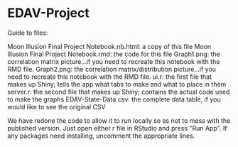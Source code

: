 # EDAV-Project

Guide to files:

Moon Illusion Final Project Notebook.nb.html: a copy of this file
Moon Illusion Final Project Notebook.rmd: the code for this file
Graph1.png: the correlation matrix picture...if you need to recreate this notebook with the RMD file.
Graph2.png: the correlation matrix/distribution picture...if you need to recreate this notebook with the RMD file.
ui.r: the first file that makes up Shiny; tells the app what tabs to make and what to place in them
server.r: the second file that makes up Shiny; contains the actual code used to make the graphs
EDAV-State-Data.csv: the complete data table, if you would like to see the original CSV

We have redone the code to allow it to run locally so as not to mess with the published version. Just open either r file in RStudio and press "Run App". If any packages need installing, uncomment the appropriate lines.
